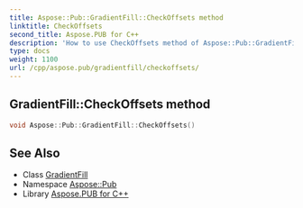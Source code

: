 ```yaml
---
title: Aspose::Pub::GradientFill::CheckOffsets method
linktitle: CheckOffsets
second_title: Aspose.PUB for C++
description: 'How to use CheckOffsets method of Aspose::Pub::GradientFill class in C++.'
type: docs
weight: 1100
url: /cpp/aspose.pub/gradientfill/checkoffsets/
---
```

## GradientFill::CheckOffsets method




```cpp
void Aspose::Pub::GradientFill::CheckOffsets()
```

## See Also

* Class [GradientFill](../)
* Namespace [Aspose::Pub](../../)
* Library [Aspose.PUB for C++](../../../)

